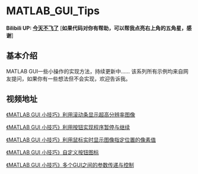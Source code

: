# MATLAB_GUI_Tips

**Bilibili UP: [今天不飞了](https://space.bilibili.com/330337755)**
  [**如果代码对你有帮助，可以帮我点亮右上角的五角星，感谢**]
  
  

## 基本介绍
MATLAB GUI一些小操作的实现方法，持续更新中……
该系列所有示例均来自网友提问，如果你有一些想法但不会实现，欢迎告诉我。

## 视频地址

[《MATLAB GUI 小技巧》利用滚动条显示超高分辨率图像](https://www.bilibili.com/video/BV1gf4y1f7SF/?share_source=copy_web)

[《MATLAB GUI 小技巧》利用按钮实现程序暂停与继续](https://www.bilibili.com/video/BV1294y1y7Zq/?share_source=copy_web)

[《MATLAB GUI 小技巧》利用鼠标实时显示图像指定位置的像素值](https://www.bilibili.com/video/BV1pN4y137zH/?share_source=copy_web)

[《MATLAB GUI 小技巧》自定义按钮图标](https://www.bilibili.com/video/BV1HB4y1q7Yg/?share_source=copy_web)

[《MATLAB GUI 小技巧》多个GUI之间的参数传递与控制](https://www.bilibili.com/video/BV1tU4y1Q7V4/?share_source=copy_web)

